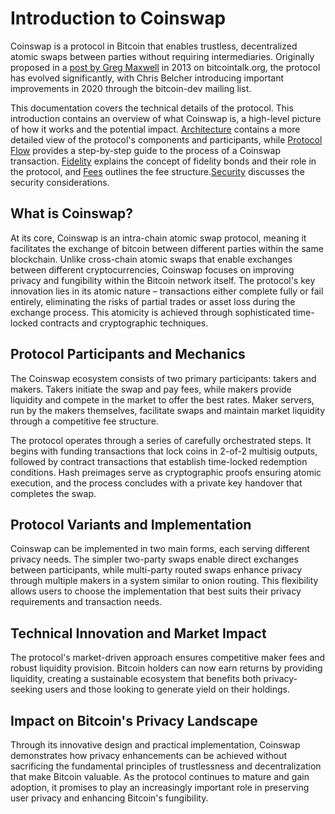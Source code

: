 # Introduction to Coinswap

Coinswap is a protocol in Bitcoin that enables trustless, decentralized atomic swaps between parties without requiring intermediaries. Originally proposed in a [post by Greg Maxwell](https://bitcointalk.org/index.php?topic=321228.0) in 2013 on bitcointalk.org, the protocol has evolved significantly, with Chris Belcher introducing important improvements in 2020 through the bitcoin-dev mailing list.

This documentation covers the technical details of the protocol. This introduction contains an overview of what Coinswap is, a high-level picture of how it works and the potential impact. [Architecture](./1_architecture.md) contains a more detailed view of the protocol's components and participants, while [Protocol Flow](./3_protocol-flow.md) provides a step-by-step guide to the process of a Coinswap transaction. [Fidelity](./4_fidelity.md) explains the concept of fidelity bonds and their role in the protocol, and [Fees](./5_fees.md) outlines the fee structure.[Security](./6_security.md) discusses the security considerations.

## What is Coinswap?

At its core, Coinswap is an intra-chain atomic swap protocol, meaning it facilitates the exchange of bitcoin between different parties within the same blockchain. Unlike cross-chain atomic swaps that enable exchanges between different cryptocurrencies, Coinswap focuses on improving privacy and fungibility within the Bitcoin network itself. The protocol's key innovation lies in its atomic nature – transactions either complete fully or fail entirely, eliminating the risks of partial trades or asset loss during the exchange process. This atomicity is achieved through sophisticated time-locked contracts and cryptographic techniques.

## Protocol Participants and Mechanics

The Coinswap ecosystem consists of two primary participants: takers and makers. Takers initiate the swap and pay fees, while makers provide liquidity and compete in the market to offer the best rates. Maker servers, run by the makers themselves, facilitate swaps and maintain market liquidity through a competitive fee structure.

The protocol operates through a series of carefully orchestrated steps. It begins with funding transactions that lock coins in 2-of-2 multisig outputs, followed by contract transactions that establish time-locked redemption conditions. Hash preimages serve as cryptographic proofs ensuring atomic execution, and the process concludes with a private key handover that completes the swap.

## Protocol Variants and Implementation

Coinswap can be implemented in two main forms, each serving different privacy needs. The simpler two-party swaps enable direct exchanges between participants, while multi-party routed swaps enhance privacy through multiple makers in a system similar to onion routing. This flexibility allows users to choose the implementation that best suits their privacy requirements and transaction needs.

## Technical Innovation and Market Impact

The protocol's market-driven approach ensures competitive maker fees and robust liquidity provision. Bitcoin holders can now earn returns by providing liquidity, creating a sustainable ecosystem that benefits both privacy-seeking users and those looking to generate yield on their holdings.

## Impact on Bitcoin's Privacy Landscape

Through its innovative design and practical implementation, Coinswap demonstrates how privacy enhancements can be achieved without sacrificing the fundamental principles of trustlessness and decentralization that make Bitcoin valuable. As the protocol continues to mature and gain adoption, it promises to play an increasingly important role in preserving user privacy and enhancing Bitcoin's fungibility.
